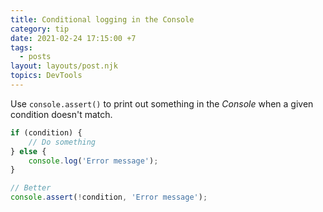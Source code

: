 ```yaml
---
title: Conditional logging in the Console
category: tip
date: 2021-02-24 17:15:00 +7
tags:
  - posts
layout: layouts/post.njk
topics: DevTools
---
```


Use `console.assert()` to print out something in the _Console_ when a given condition doesn't match.

```js
if (condition) {
    // Do something
} else {
    console.log('Error message');
}

// Better
console.assert(!condition, 'Error message');
```